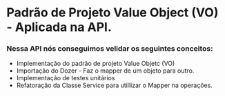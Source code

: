 # Padrão de Projeto Value Object (VO) - Aplicada na API.

### Nessa API nós conseguimos velidar os seguintes conceitos:
- Implementação do padrão de projeto Value Objetc (VO)
- Importação do Dozer - Faz o mapper de um objeto para outro.
- Implementação de testes unitários
- Refatoração da Classe Service para utillizar o Mapper na operações.
